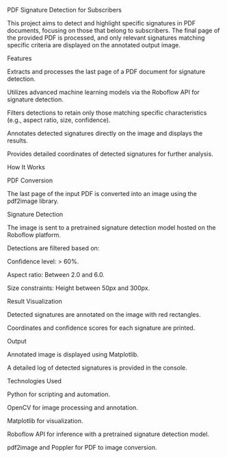 PDF Signature Detection for Subscribers

This project aims to detect and highlight specific signatures in PDF documents, focusing on those that belong to subscribers. The final page of the provided PDF is processed, and only relevant signatures matching specific criteria are displayed on the annotated output image.

Features

Extracts and processes the last page of a PDF document for signature detection.

Utilizes advanced machine learning models via the Roboflow API for signature detection.

Filters detections to retain only those matching specific characteristics (e.g., aspect ratio, size, confidence).

Annotates detected signatures directly on the image and displays the results.

Provides detailed coordinates of detected signatures for further analysis.

How It Works

PDF Conversion

The last page of the input PDF is converted into an image using the pdf2image library.

Signature Detection

The image is sent to a pretrained signature detection model hosted on the Roboflow platform.

Detections are filtered based on:

Confidence level: > 60%.

Aspect ratio: Between 2.0 and 6.0.

Size constraints: Height between 50px and 300px.

Result Visualization

Detected signatures are annotated on the image with red rectangles.

Coordinates and confidence scores for each signature are printed.

Output

Annotated image is displayed using Matplotlib.

A detailed log of detected signatures is provided in the console.

Technologies Used

Python for scripting and automation.

OpenCV for image processing and annotation.

Matplotlib for visualization.

Roboflow API for inference with a pretrained signature detection model.

pdf2image and Poppler for PDF to image conversion.
